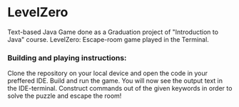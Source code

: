 # LevelZero
Text-based Java Game done as a Graduation project of "Introduction to Java" course. LevelZero: Escape-room game played in the Terminal.

### Building and playing instructions:
Clone the repository on your local device and open the code in your preffered IDE. Build and run the game.
You will now see the output text in the IDE-terminal. Construct commands out of the given keywords in order to solve the puzzle and escape the room!

